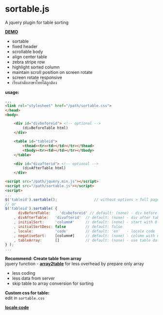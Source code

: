 # sortable.js
A jquery plugin for table sorting
  
[**DEMO**](https://rern.github.io/sortable/)    
- sortable
- fixed header
- scrollable body
- align center table
- zebra stripe row
- highlight sorted column
- maintain scroll position on screen rotate
- screen rotate responsive
- เรียงลำดับภาษาไทยได้ถูกต้อง
  
**usage:**  
```html
...
<link rel="stylesheet" href="/path/sortable.css">
</head>
<body>

	<div id="divbeforeid"> <!-- optional -->
		(divBeforeTable html)
	</div>

	<table id="tableid">
		<thead><tr><td></td></tr></thead>
		<tbody><tr><td></td></tr></tbody>
	</table>

	<div id="divafterid"> <!-- optional -->
		(divAfterTable html)
	</div>

<script src="/path/jquery.min.js"></script>
<script src="/path/sortable.js"></script>
<script>
...
$('tableid').sortable();                 // without options > full page table
// or
$('tableid').sortable( {
	  divBeforeTable:	 'divbeforeid' // default: (none) - div before table, enclosed in single div
	, divAfterTable:   'divafterid'  // default: (none) - div after table, enclosed in single div
	, initialSort:     'column#'     // default: (none) - start with 0
	, initialSortDesc: false         // default: false
	, locale:          'code'        // default: 'en'   - locale code
	, negativeSort:    [column#]     // default: (none) - column with negative value
	, tableArray:      []            // default: (none) - use table data array directly
} );
...
```
**Recommend: Create table from array**  
jquery function - [**array2table**](https://github.com/rern/js/blob/master/array2table.md) for less overhead by prepare only array
- less coding
- less data from server
- skip table to array conversion for sorting


**Custom css for table:**  
  edit in `sortable.css`    
  
[**locale code**](https://r12a.github.io/app-subtags/)
